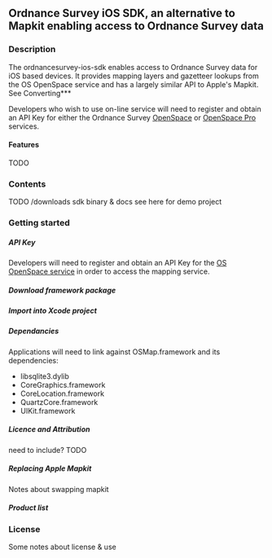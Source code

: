 ## Ordnance Survey iOS SDK, an alternative to Mapkit enabling access to Ordnance Survey data ##

### Description ###

The ordnancesurvey-ios-sdk enables access to Ordnance Survey data for iOS based devices. It provides mapping layers and gazetteer lookups from the OS OpenSpace service and has a largely similar API to Apple's Mapkit. See Converting***

Developers who wish to use on-line service will need to register and obtain an API Key for either the Ordnance Survey [OpenSpace](http://www.ordnancesurvey.co.uk/oswebsite/web-services/os-openspace/api/) or [OpenSpace Pro](http://www.ordnancesurvey.co.uk/oswebsite/web-services/os-openspace/pro/) services.

#### Features ####

TODO


### Contents ###

TODO
/downloads
sdk binary & docs
see here for demo project


### Getting started ###

##### API Key #####

Developers will need to register and obtain an API Key for the [OS OpenSpace service](http://www.ordnancesurvey.co.uk/oswebsite/web-services/os-openspace/) in order to access the mapping service.

##### Download framework package #####

##### Import into Xcode project #####

##### Dependancies #####

Applications will need to link against OSMap.framework and its dependencies:

* libsqlite3.dylib
* CoreGraphics.framework
* CoreLocation.framework
* QuartzCore.framework
* UIKit.framework

##### Licence and Attribution #####

need to include? TODO

##### Replacing Apple Mapkit #####

Notes about swapping mapkit

##### Product list #####

### License ###

Some notes about license & use